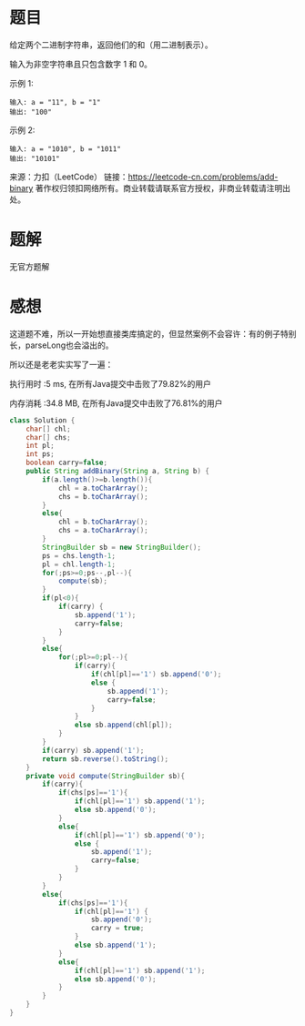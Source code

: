 # 题目

给定两个二进制字符串，返回他们的和（用二进制表示）。

输入为非空字符串且只包含数字 1 和 0。

示例 1:
~~~
输入: a = "11", b = "1"
输出: "100"
~~~
示例 2:
~~~
输入: a = "1010", b = "1011"
输出: "10101"
~~~
来源：力扣（LeetCode）
链接：https://leetcode-cn.com/problems/add-binary
著作权归领扣网络所有。商业转载请联系官方授权，非商业转载请注明出处。

# 题解

无官方题解

# 感想

这道题不难，所以一开始想直接类库搞定的，但显然案例不会容许：有的例子特别长，parseLong也会溢出的。

所以还是老老实实写了一遍：

执行用时 :5 ms, 在所有Java提交中击败了79.82%的用户

内存消耗 :34.8 MB, 在所有Java提交中击败了76.81%的用户

~~~java
class Solution {
    char[] chl;
    char[] chs;
    int pl;
    int ps;
    boolean carry=false;
    public String addBinary(String a, String b) {
        if(a.length()>=b.length()){
            chl = a.toCharArray();
            chs = b.toCharArray();
        }
        else{
            chl = b.toCharArray();
            chs = a.toCharArray();
        }
        StringBuilder sb = new StringBuilder();
        ps = chs.length-1;
        pl = chl.length-1;
        for(;ps>=0;ps--,pl--){
            compute(sb);
        }
        if(pl<0){
            if(carry) {
                sb.append('1');
                carry=false;
            }
        }
        else{
            for(;pl>=0;pl--){
                if(carry){
                    if(chl[pl]=='1') sb.append('0');
                    else {
                        sb.append('1');
                        carry=false;
                    }
                }
                else sb.append(chl[pl]);
            }
        }
        if(carry) sb.append('1');
        return sb.reverse().toString();
    }
    private void compute(StringBuilder sb){
        if(carry){
            if(chs[ps]=='1'){
                if(chl[pl]=='1') sb.append('1');
                else sb.append('0');
            }
            else{
                if(chl[pl]=='1') sb.append('0');
                else {
                    sb.append('1');
                    carry=false;
                }
            }
        }
        else{
            if(chs[ps]=='1'){
                if(chl[pl]=='1') {
                    sb.append('0');
                    carry = true;
                }
                else sb.append('1');
            }
            else{
                if(chl[pl]=='1') sb.append('1');
                else sb.append('0');
            }
        }
    }
}
~~~


